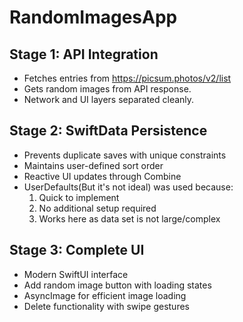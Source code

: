 # RandomImagesApp

## Stage 1: API Integration
- Fetches entries from https://picsum.photos/v2/list
- Gets random images from API response.
- Network and UI layers separated cleanly.

## Stage 2: SwiftData Persistence
- Prevents duplicate saves with unique constraints
- Maintains user-defined sort order
- Reactive UI updates through Combine
- UserDefaults(But it's not ideal) was used because: 
    1. Quick to implement
    2. No additional setup required
    3. Works here as data set is not large/complex

## Stage 3: Complete UI
- Modern SwiftUI interface
- Add random image button with loading states
- AsyncImage for efficient image loading
- Delete functionality with swipe gestures
